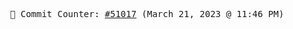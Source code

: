 <p align="center">
    <samp>
        📮 Commit Counter: <a href="https://github.com/Javascript-void0/Javascript-void0/commits/main">#51017</a> (March 21, 2023 @ 11:46 PM)
    </samp>
</p>